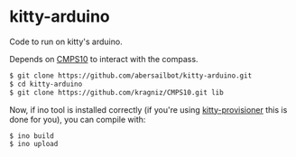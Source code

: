 kitty-arduino
=============

Code to run on kitty's arduino.

Depends on [CMPS10](https://github.com/kragniz/CMPS10) to interact with the
compass.

```bash
$ git clone https://github.com/abersailbot/kitty-arduino.git
$ cd kitty-arduino
$ git clone https://github.com/kragniz/CMPS10.git lib
```

Now, if ino tool is installed correctly (if you're using
[kitty-provisioner](https://github.com/abersailbot/kitty-provisioner) this is
done for you), you can compile with:

```bash
$ ino build
$ ino upload
```

